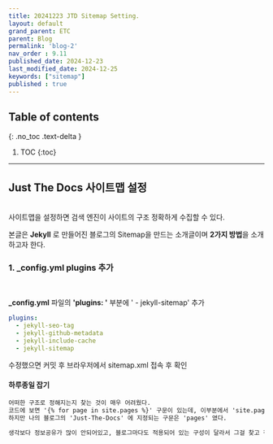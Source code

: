 ```yaml
---
title: 20241223 JTD Sitemap Setting.
layout: default
grand_parent: ETC
parent: Blog
permalink: 'blog-2'
nav_order : 9.11
published_date: 2024-12-23
last_modified_date: 2024-12-25
keywords: ["sitemap"]
published : true
---
```

## Table of contents
{: .no_toc .text-delta }

1. TOC
{:toc}
---

<!-- 글의 제목은 ##
    나머지 큰 제목은 ###
    이후 나머지는 4개이상 -->

## Just The Docs 사이트맵 설정
<br>
사이트맵을 설정하면 검색 엔진이 사이트의 구조 정확하게 수집할 수 있다.
<br>

본글은 **Jekyll** 로 만들어진 블로그의 Sitemap을 만드는 소개글이며 **2가지 방법**을 소개하고자 한다. 

### 1. _config.yml plugins 추가
<br>

**_config.yml** 파일의 **'plugins: '** 부분에 '  - jekyll-sitemap' 추가

```yml
plugins:
  - jekyll-seo-tag
  - jekyll-github-metadata
  - jekyll-include-cache
  - jekyll-sitemap
```

수정했으면 커밋 후 브라우저에서 sitemap.xml 접속 후 확인

#### 하루종일 잡기
```html
어떠한 구조로 정해지는지 찾는 것이 매우 어려웠다.
코드에 보면 '{% for page in site.pages %}' 구문이 있는데, 이부분에서 'site.pages' 를 쓰는게 있고 'site.docs' 나 'site.posts' 가 있었다. 
하지만 나의 블로그의 'Just-The-Docs' 에 지정되는 구문은 'pages' 였다.

생각보다 정보공유가 많이 안되어있고, 블로그마다도 적용되어 있는 구성이 달라서 그걸 찾고 적용하느라 많은 시간을 보낸거같다.
```